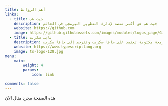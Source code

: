 ```yaml
---
title: أهم الروابط
links:
  - title: جيت هب
    description: جيت هب هو أكبر منصة لإدارة التطوير البرمجي في العالم
    website: https://github.com
    image: https://github.githubassets.com/images/modules/logos_page/GitHub-Mark.png
  - title: تايب سكربت
    description: تايب سكربت هو لغة برمجة مكتوبة تعتمد على جافا سكربت وتترجم إلى جافا سكربت
    website: https://www.typescriptlang.org
    image: ts-logo-128.jpg
menu:
    main: 
        weight: 4
        params:
            icon: link

comments: false
---
```


هذه الصفحة مجرد مثال الآن
